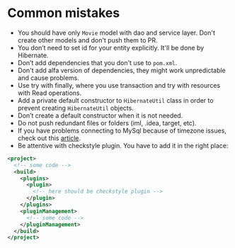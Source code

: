 # Common mistakes

* You should have only `Movie` model with dao and service layer. Don't create other models and don't push them to PR. 
* You don’t need to set id for your entity explicitly. It'll be done by Hibernate.
* Don’t add dependencies that you don't use to `pom.xml`.
* Don't add alfa version of dependencies, they might work unpredictable and cause problems.
* Use try with finally, where you use transaction and try with resources with Read operations.
* Add a private default constructor to `HibernateUtil` class in order to prevent creating `HibernateUtil` objects.
* Don’t create a default constructor when it is not needed.
* Do not push redundant files or folders (iml, .idea, target, etc).
* If you have problems connecting to MySql because of timezone issues, check out this [article](https://stackoverflow.com/questions/930900/how-do-i-set-the-time-zone-of-mysql).
* Be attentive with checkstyle plugin. You have to add it in the right place:

```xml
<project>
  <!-- some code -->
  <build>
    <plugins>
      <plugin>
        <!-- here should be checkstyle plugin -->
      </plugin>
    </plugins>
    <pluginManagement>
      <!-- some code -->
    </pluginManagement>
  </build>
</project>
```
